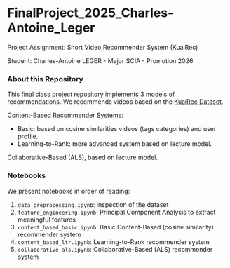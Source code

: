 # FinalProject_2025_Charles-Antoine_Leger

Project Assignment: Short Video Recommender System (KuaiRec)

Student: Charles-Antoine LEGER - Major SCIA - Promotion 2026

### About this Repository

This final class project repository implements 3 models of recommendations.
We recommends videos based on the [KuaiRec Dataset](https://doi.org/10.1145/3511808.3557220).

Content-Based Recommender Systems:

- Basic: based on cosine similarities videos (tags categories) and user profile.
- Learning-to-Rank: more advanced system based on lecture model.

Collaborative-Based (ALS), based on lecture model.

### Notebooks

We present notebooks in order of reading:

1. `data_preprocessing.ipynb`: Inspection of the dataset
2. `feature_engineering.ipynb`: Principal Component Analysis to extract meaningful features
3. `content_based_basic.ipynb`: Basic Content-Based (cosine similarity) recommender system
4. `content_based_ltr.ipynb`: Learning-to-Rank recommender system
5. `collaborative_als.ipynb`: Collaborative-Based (ALS) recommender system
